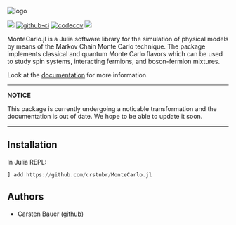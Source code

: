 ![logo](https://github.com/crstnbr/MonteCarlo.jl/blob/master/docs/src/assets/logo.png)

[![](https://img.shields.io/badge/docs-dev-blue.svg)](https://crstnbr.github.io/MonteCarlo.jl/dev)
[![github-ci](https://github.com/crstnbr/MonteCarlo.jl/workflows/Run%20tests/badge.svg)](https://github.com/crstnbr/MonteCarlo.jl/actions?query=workflow%3A%22Run+tests%22)
[![codecov][codecov-img]](http://codecov.io/github/crstnbr/MonteCarlo.jl?branch=master)
![](https://img.shields.io/badge/lifecycle-experimental-orange.svg)

[travis-img]: https://img.shields.io/travis/crstnbr/MonteCarlo.jl/master.svg?label=Linux+/+macOS
[appveyor-img]: https://img.shields.io/appveyor/ci/crstnbr/montecarlo-jl/master.svg?label=Windows
[codecov-img]: https://img.shields.io/codecov/c/github/crstnbr/MonteCarlo.jl/master.svg?label=codecov


MonteCarlo.jl is a Julia software library for the simulation of physical models by means of the Markov Chain Monte Carlo technique. The package implements classical and quantum Monte Carlo flavors which can be used to study spin systems, interacting fermions, and boson-fermion mixtures.

Look at the [documentation](https://crstnbr.github.io/MonteCarlo.jl/dev/) for more information.

---
**NOTICE**

This package is currently undergoing a noticable transformation and the documentation is out of date. We hope to be able to update it soon.

---

## Installation

In Julia REPL:
```julia
] add https://github.com/crstnbr/MonteCarlo.jl
```

## Authors

* Carsten Bauer ([github](https://github.com/crstnbr))
